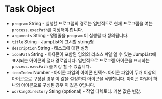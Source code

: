 # Task Object

* `program` String - 실행할 프로그램의 경로는 일반적으로 현재 프로그램을 여는 `process.execPath`를 지정해야 합니다.
* `arguments` String - 명령줄을 `program` 이 실행될 때 정의됩니다.
* `title` String - JumpList에 표시할 string형
* `description` String - 태스크에 대한 설명
* `iconPath` String - 아이콘이 포함된 임의의 리소스 파일 일 수 있는 JumpList에 표시되는 아이콘의 절대 경로입니다. 일반적으로 프로그램 아이콘을 표시하는 `process.execPath` 를 지정 할 수 있습니다.
* `iconIndex` Number - 아이콘 파일의 아이콘 인덱스. 아이콘 파일이 두개 이상의 아이콘으로 구성된 경우 이 값을 설정하여 아이콘을 식별합니다. 아이콘 파일이 하나의 아이콘으로 구성된 경우 이 값은 0입니다.
* `workingDirectory` String (optional) - 작업 디렉토리. 기본 값은 빈값.